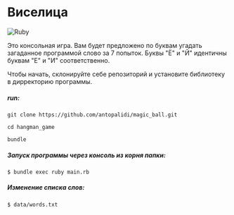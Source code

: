 # Виселица

![Ruby](https://img.shields.io/badge/Ruby-CC342D?style=for-the-badge&logo=ruby&logoColor=white)

Это консольная игра. Вам будет предложено по буквам угадать загаданное программой слово за 7 попыток. Буквы "Ё" и
"Й" идентичны буквам "Е" и "И" соответственно.

Чтобы начать, склонируйте себе репозиторий и установите библиотеку в дирректорию программы.

##### run:
```
git clone https://github.com/antopalidi/magic_ball.git
```
```
cd hangman_game
```
```
bundle
```

##### Запуск программы через консоль из корня папки:

```
$ bundle exec ruby main.rb
```

##### Изменение списка слов:

`$ data/words.txt`
